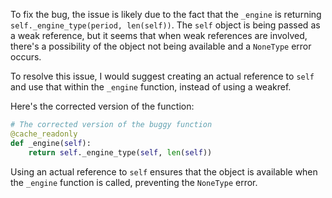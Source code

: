 To fix the bug, the issue is likely due to the fact that the `_engine` is returning `self._engine_type(period, len(self))`. The `self` object is being passed as a weak reference, but it seems that when weak references are involved, there's a possibility of the object not being available and a `NoneType` error occurs.

To resolve this issue, I would suggest creating an actual reference to `self` and use that within the `_engine` function, instead of using a weakref.

Here's the corrected version of the function:

```python
# The corrected version of the buggy function
@cache_readonly
def _engine(self):
    return self._engine_type(self, len(self))
```

Using an actual reference to `self` ensures that the object is available when the `_engine` function is called, preventing the `NoneType` error.